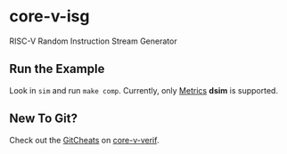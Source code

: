 # core-v-isg
RISC-V Random Instruction Stream Generator

## Run the Example
Look in `sim` and run `make comp`.   Currently, only [Metrics](https://metrics.ca/) **dsim** is supported.

## New To Git?
Check out the [GitCheats](https://github.com/openhwgroup/core-v-verif/blob/master/GitCheats.md) on [core-v-verif](https://github.com/openhwgroup/core-v-verif).

